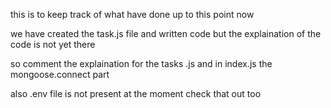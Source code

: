 this is to keep track of what have done up to this point now 

we have created the task.js file and written code but the explaination of the code is not yet there 

so comment the explaination for the tasks .js and in index.js the mongoose.connect part 

also .env file is not present at the moment check that out too